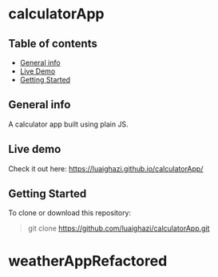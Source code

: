 # calculatorApp

## Table of contents
* [General info](#general-info)
* [Live Demo](#live-demo)
* [Getting Started](#getting-started)

## General info
A calculator app built using plain JS. 

## Live demo
Check it out here: https://luaighazi.github.io/calculatorApp/

## Getting Started
To clone or download this repository: 
> git clone https://github.com/luaighazi/calculatorApp.git
# weatherAppRefactored
